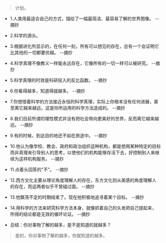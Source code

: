 >计划。

- 1.人类用最适合自己的方式，描绘了一幅最简洁、最容易了解的世界图像。 --摘抄

- 2.科学的源头。

- 3.根据进化所显示的，在任何一刻，所有可以想见的存在，总有一个会证明它比其他的一切都要优越。 --摘抄

- 4.科学真理不像教义一样能永远存在，它像所有的一切一样可以被研究。 --摘抄

- 5.科学真理的时效是科研投入的反比函数。 --摘抄

- 6.你看得越多，知道得就越多。 --摘抄

- 7.你想借着科学的方法接近永恒的科学真理，实际上你根本没有任何进展，甚至离它越来越远，这是你所运用的科学方法造成的。 --摘抄

- 8.我们目前所谓的理性模式并没有把社会带向更美好的世界，反而离它越来越远。 --摘抄

- 9.有的时候，到达目的地还不如在旅途中。 --摘抄

- 10.他认为像学校、教会、政府和政治组织这种机构，都是想用某种特定的目标而非真理来引导别人的思考，以使他们的机构能够存活下去，好控制别人来继续为这样机构服务。 --摘抄

- 11.点着头回答的"不"。 --摘抄

- 12.西方文化主要从理论角度理解人的存在，东方文化则从美感的角度理解人的存在，而这两者似乎不曾碰过面。 --摘抄

- 13.他飘荡不定的时期结束了。现在他积极地追寻着某个目标。 --摘抄

- 14.用科学的方法来研究科学方法本身，就像抓着自己的头发把自己提起来，所得的结论都是无效的循环论证。 --摘抄

- 总结：你对事物了解的越多，是不是知道的就越多？

>是的，你对事物了解的越多，你就知道的越多。
